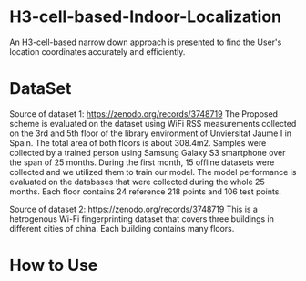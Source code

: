 # H3-cell-based-Indoor-Localization
An H3-cell-based narrow down approach is presented to find the User's location coordinates accurately and efficiently.
# DataSet
Source of dataset 1: https://zenodo.org/records/3748719
The Proposed scheme is evaluated on the dataset using WiFi RSS measurements collected on the 3rd and 5th floor of the library environment of Unviersitat Jaume I in Spain. The total area of both floors is about 308.4m2. Samples were collected by a trained person using Samsung Galaxy S3 smartphone over the span of 25 months. During the first month, 15 offline datasets were collected and we utilized them to train our model. The model performance is evaluated on the databases that were collected during the whole 25 months. Each floor contains 24 reference 218
points and 106 test points.

Source of dataset 2: https://zenodo.org/records/3748719
This is a hetrogenous Wi-Fi fingerprinting dataset that covers three buildings in different cities of china. Each building contains many floors.
# How to Use



